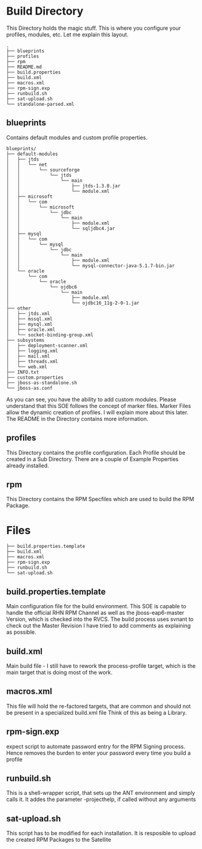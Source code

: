 Build Directory
===============
This Directory holds the magic stuff. This is where you configure your profiles, modules, etc. Let me explain this layout.

    .
    ├── blueprints
    ├── profiles
    ├── rpm
    ├── README.md
    ├── build.properties
    ├── build.xml
    ├── macros.xml
    ├── rpm-sign.exp
    ├── runbuild.sh
    ├── sat-upload.sh
    └── standalone-parsed.xml

blueprints
----------
Contains default modules and custom profile properties.

    blueprints/
    ├── default-modules
    │   ├── jtds
    │   │   └── net
    │   │       └── sourceforge
    │   │           └── jtds
    │   │               └── main
    │   │                   ├── jtds-1.3.0.jar
    │   │                   └── module.xml
    │   ├── microsoft
    │   │   └── com
    │   │       └── microsoft
    │   │           └── jdbc
    │   │               └── main
    │   │                   ├── module.xml
    │   │                   └── sqljdbc4.jar
    │   ├── mysql
    │   │   └── com
    │   │       └── mysql
    │   │           └── jdbc
    │   │               └── main
    │   │                   ├── module.xml
    │   │                   └── mysql-connector-java-5.1.7-bin.jar
    │   └── oracle
    │       └── com
    │           └── oracle
    │               └── ojdbc6
    │                   └── main
    │                       ├── module.xml
    │                       └── ojdbc16_11g-2-0-1.jar
    ├── other
    │   ├── jtds.xml
    │   ├── mssql.xml
    │   ├── mysql.xml
    │   ├── oracle.xml
    │   └── socket-binding-group.xml
    ├── subsystems
    │   ├── deployment-scanner.xml
    │   ├── logging.xml
    │   ├── mail.xml
    │   ├── threads.xml
    │   └── web.xml
    ├── INFO.txt
    ├── custom.properties
    ├── jboss-as-standalone.sh
    └── jboss-as.conf

As you can see, you have the ability to add custom modules. Please understand that this SOE follows the concept of
marker files. Marker Files allow the dynamic creation of profiles. I will explain more about this later. The README
in the Directory contains more information.

profiles
--------
This Directory contains the profile configuration. Each Profile should be created in a Sub Directory. There are a couple
of Example Properties already installed.

rpm
---
This Directory contains the RPM Specfiles which are used to build the RPM Package.

Files
=====

    ├── build.properties.template
    ├── build.xml
    ├── macros.xml
    ├── rpm-sign.exp
    ├── runbuild.sh
    └── sat-upload.sh

build.properties.template
-------------------------
Main configuration file for the build environment. This SOE is capable to handle the official RHN RPM Channel as well as
the jboss-eap6-master Version, which is checked into the RVCS. The build process uses svnant to check out the Master Revision
I have tried to add comments as explaining as possible.

build.xml
---------
Main build file - I still have to rework the process-profile target, which is the main target that is doing most of
the work.

macros.xml
----------
This file will hold the re-factored targets, that are common and should not be present in a specialized build.xml file
Think of this as being a Library.

rpm-sign.exp
------------
expect script to automate password entry for the RPM Signing process. Hence removes the burden to enter your password
every time you build a profile

runbuild.sh
-----------
This is a shell-wrapper script, that sets up the ANT environment and simply calls it. It addes the parameter
-projecthelp, if called without any arguments

sat-upload.sh
-------------
This script has to be modified for each installation. It is resposible to upload the created RPM Packages to the Satellite